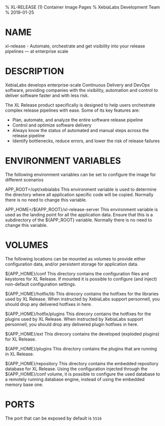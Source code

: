 % XL-RELEASE (1) Container Image Pages
% XebiaLabs Development Team
% 2019-01-25

# NAME
xl-release \- Automate, orchestrate and get visibility into your release pipelines — at enterprise scale

# DESCRIPTION
XebiaLabs develops enterprise-scale Continuous Delivery and DevOps software, providing companies with the visibility, automation and control to deliver software faster and with less risk.

The XL Release product specifically is designed to help users orchestrate complex release pipelines with ease. Some of its key features are:


- Plan, automate, and analyze the entire software release pipeline
- Control and optimize software delivery
- Always know the status of automated and manual steps across the release pipeline
- Identify bottlenecks, reduce errors, and lower the risk of release failures
# ENVIRONMENT VARIABLES
The following environment variables can be set to configure the image for different scenarios

APP_ROOT=/opt/xebialabs
    This environment variable is used to determine the directory where all application specific code will be copied. Normally there is no need to change this variable.

APP_HOME=/${APP_ROOT}/xl-release-server
    This environment variable is used as the landing point for all the application data. Ensure that this is a subdirectory of the ${APP_ROOT} variable. Normally there is no need to change this variable.

# VOLUMES
The following locations can be mounted as volumes to provide either configuration data, and/or persistent storage for application data.

${APP_HOME}/conf
    This directory contains the configuration files and keystores for XL Release. If mounted it is possible to configure (and inject) non-default configuration settings.

${APP_HOME}/hotfix/lib
    This direcory contains the hotfixes for the libraries used by XL Release. When instructed by XebiaLabs support personnell, you should drop any delivered hotfixes in here.

${APP_HOME}/hotfix/plugins
    This direcory contains the hotfixes for the plugins used by XL Release. When instructed by XebiaLabs support personnell, you should drop any delivered plugin hotfixes in here.

${APP_HOME}/ext
    This direcory contains the developed (exploded plugins) for XL Release.

${APP_HOME}/plugins
    This directory contains the plugins that are running in XL Release.

${APP_HOME}/repository
    This directory contains the embedded repository database for XL Release. Using the configuration injected through the ${APP_HOME}/conf volume, it is possible to configure the used database to a remotely running database engine, instead of using the embedded memory base one.

# PORTS
The port that can be exposed by default is `5516`